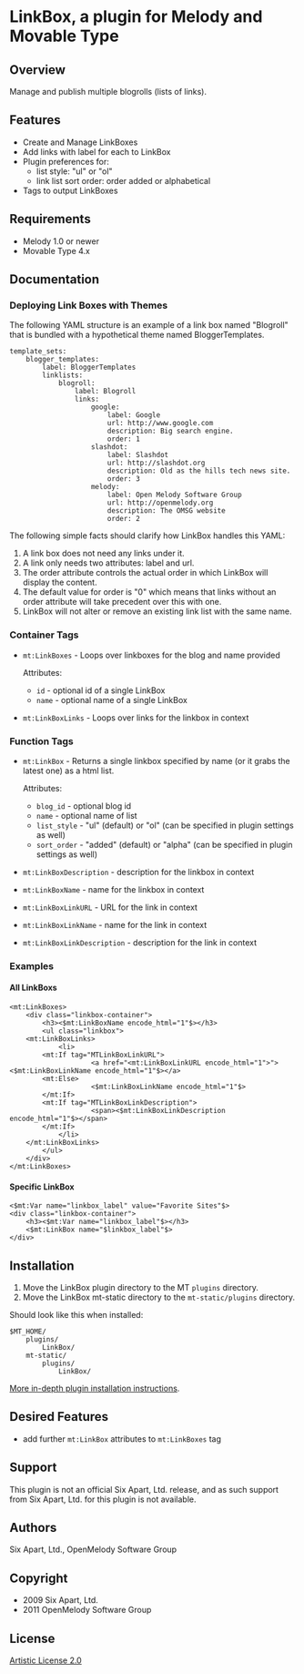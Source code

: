 # LinkBox, a plugin for Melody and Movable Type

## Overview

Manage and publish multiple blogrolls (lists of links).


## Features

* Create and Manage LinkBoxes
* Add links with label for each to LinkBox
* Plugin preferences for:
    * list style: "ul" or "ol"
    * link list sort order: order added or alphabetical
* Tags to output LinkBoxes


## Requirements

* Melody 1.0 or newer
* Movable Type 4.x


## Documentation

### Deploying Link Boxes with Themes

The following YAML structure is an example of a link box named "Blogroll" that is bundled with a hypothetical theme named BloggerTemplates.

    template_sets:
        blogger_templates:
            label: BloggerTemplates
            linklists:
                blogroll:
                    label: Blogroll
                    links:
                        google:
                            label: Google
                            url: http://www.google.com
                            description: Big search engine.
                            order: 1
                        slashdot:
                            label: Slashdot
                            url: http://slashdot.org
                            description: Old as the hills tech news site.
                            order: 3
                        melody:
                            label: Open Melody Software Group
                            url: http://openmelody.org
                            description: The OMSG website
                            order: 2

The following simple facts should clarify how LinkBox handles this YAML:

1. A link box does not need any links under it.
2. A link only needs two attributes: label and url.
3. The order attribute controls the actual order in which LinkBox will display the content.
4. The default value for order is "0" which means that links without an order attribute will take precedent over this with one.
5. LinkBox will not alter or remove an existing link list with the same name.

### Container Tags

* `mt:LinkBoxes` - Loops over linkboxes for the blog and name provided

    Attributes:
    
    * `id` - optional id of a single LinkBox
    * `name` - optional name of a single LinkBox

* `mt:LinkBoxLinks` - Loops over links for the linkbox in context

### Function Tags

* `mt:LinkBox` - Returns a single linkbox specified by name (or it grabs the latest one) as a html list.

    Attributes:
    
    * `blog_id` - optional blog id
    * `name` - optional name of list
    * `list_style` - "ul" (default) or "ol" (can be specified in plugin settings as well)
    * `sort_order` - "added" (default) or "alpha" (can be specified in plugin settings as well)

* `mt:LinkBoxDescription` - description for the linkbox in context
* `mt:LinkBoxName` - name for the linkbox in context
* `mt:LinkBoxLinkURL` - URL for the link in context
* `mt:LinkBoxLinkName` - name for the link in context
* `mt:LinkBoxLinkDescription` - description for the link in context

### Examples

#### All LinkBoxs

    <mt:LinkBoxes>
        <div class="linkbox-container">
            <h3><$mt:LinkBoxName encode_html="1"$></h3>
            <ul class="linkbox">
        <mt:LinkBoxLinks>
                <li>
            <mt:If tag="MTLinkBoxLinkURL">
                        <a href="<mt:LinkBoxLinkURL encode_html="1">"><$mt:LinkBoxLinkName encode_html="1"$></a>
            <mt:Else>
                        <$mt:LinkBoxLinkName encode_html="1"$>
            </mt:If>
            <mt:If tag="MTLinkBoxLinkDescription">
                        <span><$mt:LinkBoxLinkDescription encode_html="1"$></span>
            </mt:If>
                </li>
        </mt:LinkBoxLinks>
            </ul>
        </div>
    </mt:LinkBoxes>

#### Specific LinkBox

    <$mt:Var name="linkbox_label" value="Favorite Sites"$>
    <div class="linkbox-container">
        <h3><$mt:Var name="linkbox_label"$></h3>
        <$mt:LinkBox name="$linkbox_label"$>
    </div>


## Installation

1. Move the LinkBox plugin directory to the MT `plugins` directory.
2. Move the LinkBox mt-static directory to the `mt-static/plugins` directory.

Should look like this when installed:

    $MT_HOME/
        plugins/
            LinkBox/
        mt-static/
            plugins/
                LinkBox/

[More in-depth plugin installation instructions](http://tinyurl.com/easy-plugin-install).


## Desired Features

* add further `mt:LinkBox` attributes to `mt:LinkBoxes` tag


## Support

This plugin is not an official Six Apart, Ltd. release, and as such support from Six Apart, Ltd. for this plugin is not available.

## Authors

Six Apart, Ltd., OpenMelody Software Group

## Copyright

* 2009 Six Apart, Ltd.
* 2011 OpenMelody Software Group

## License

[Artistic License 2.0](http://www.opensource.org/licenses/artistic-license-2.0.php)


